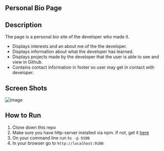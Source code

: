 ## Personal Bio Page

## Description 
The page is a personal bio site of the developer who made it.  
- Displays interests and an about me of the the developer.
-  Displays information about what the developer has learned.  
- Displays projects made by the developer that the user is able to see and view in Github.  
- Contains contact information in footer so user may get in contact with developer. 



## Screen Shots
![image]("")


## How to Run
1. Clone down this repo
1. Make sure you have http-server installed via npm.  If not, get it [here](https://www.npmjs.com/package/http-server)
1. On your command line run `hs -p 9100`
1. In your browser go to `http://localhost:9100`